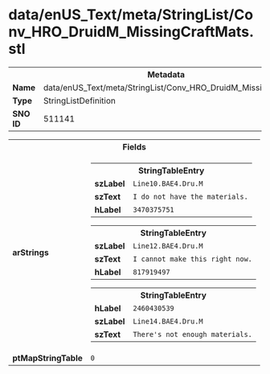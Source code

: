 <h1>data/enUS_Text/meta/StringList/Conv_HRO_DruidM_MissingCraftMats.stl</h1><table><tr><th colspan="100%">Metadata</th></tr><tr><td><b>Name</b></td><td>data/enUS_Text/meta/StringList/Conv_HRO_DruidM_MissingCraftMats.stl</td></tr><tr><td><b>Type</b></td><td>StringListDefinition</td></tr><tr><td><b>SNO ID</b></td><td>511141</td></tr></table>

<table><tr><th colspan="100%">Fields</th></tr><tr><td><b>arStrings</b></td><td><table><tr><th colspan="100%">StringTableEntry</th></tr><tr><td><b>szLabel</b></td><td><code>Line10.BAE4.Dru.M</code></td></tr><tr><td><b>szText</b></td><td><code>I do not have the materials.</code></td></tr><tr><td><b>hLabel</b></td><td><code>3470375751</code></td></tr></table>


<table><tr><th colspan="100%">StringTableEntry</th></tr><tr><td><b>szLabel</b></td><td><code>Line12.BAE4.Dru.M</code></td></tr><tr><td><b>szText</b></td><td><code>I cannot make this right now.</code></td></tr><tr><td><b>hLabel</b></td><td><code>817919497</code></td></tr></table>


<table><tr><th colspan="100%">StringTableEntry</th></tr><tr><td><b>hLabel</b></td><td><code>2460430539</code></td></tr><tr><td><b>szLabel</b></td><td><code>Line14.BAE4.Dru.M</code></td></tr><tr><td><b>szText</b></td><td><code>There's not enough materials.</code></td></tr></table>


</td></tr><tr><td><b>ptMapStringTable</b></td><td><code>0</code></td></tr></table>

